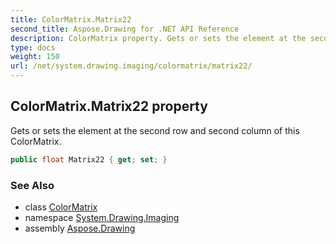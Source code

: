 ```yaml
---
title: ColorMatrix.Matrix22
second_title: Aspose.Drawing for .NET API Reference
description: ColorMatrix property. Gets or sets the element at the second row and second column of this ColorMatrix
type: docs
weight: 150
url: /net/system.drawing.imaging/colormatrix/matrix22/
---
```

## ColorMatrix.Matrix22 property

Gets or sets the element at the second row and second column of this ColorMatrix.

```csharp
public float Matrix22 { get; set; }
```

### See Also

* class [ColorMatrix](../)
* namespace [System.Drawing.Imaging](../../colormatrix/)
* assembly [Aspose.Drawing](../../../)


